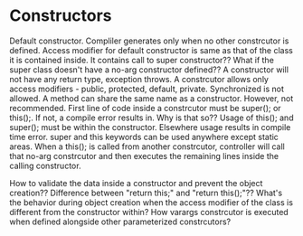 # Constructors

Default constructor. Compliler generates only when no other constrcutor is defined. Access modifier for default constructor is same as that of the class it is contained inside. It contains call to super constructor?? What if the super class doesn't have a no-arg constructor defined??
A constructor will not have any return type, exception throws.
A constrcutor allows only access modifiers - public, protected, default, private. Synchronized is not allowed. 
A method can share the same name as a constructor. However, not recommended.
First line of code inside a constrcutor must be super(); or this();. If not, a compile error results in. Why is that so??
Usage of this(); and super(); must be within the constructor. Elsewhere usage results in compile time error.
super and this keywords can be used anywhere except static areas.
When a this(); is called from another constrcutor, controller will call that no-arg constrcutor and then executes the remaining lines inside the calling constructor.

How to validate the data inside a constructor and prevent the object creation??
Difference between "return this;" and "return this();"??
What's the behavior during object creation when the access modifier of the class is different from the constructor within?
How varargs constrcutor is executed when defined alongside other parameterized constrcutors?
